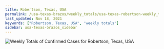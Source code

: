 ```yaml
---
title: Robertson, Texas, USA
permalink: /usa-texas-brazos/weekly_totals/usa-texas-robertson-weekly_totals.html
last_updated: Nov 18, 2021
keywords: ["Robertson, Texas, USA", "weekly totals"]
sidebar: usa-texas-brazos_sidebar
---
```


![Weekly Totals of Confirmed Cases for Robertson, Texas, USA](/covid_tracker/images/graphs/usa-texas-robertson-weekly_totals_graph.png)
